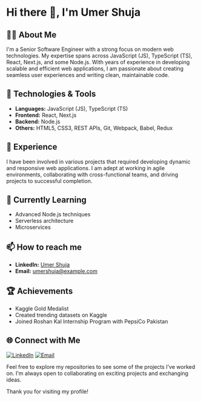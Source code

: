 # Hi there 👋, I'm Umer Shuja

## 👨‍💻 About Me
I'm a Senior Software Engineer with a strong focus on modern web technologies. My expertise spans across JavaScript (JS), TypeScript (TS), React, Next.js, and some Node.js. With years of experience in developing scalable and efficient web applications, I am passionate about creating seamless user experiences and writing clean, maintainable code.

## 🚀 Technologies & Tools
- **Languages:** JavaScript (JS), TypeScript (TS)
- **Frontend:** React, Next.js
- **Backend:** Node.js
- **Others:** HTML5, CSS3, REST APIs, Git, Webpack, Babel, Redux

## 💼 Experience
I have been involved in various projects that required developing dynamic and responsive web applications. I am adept at working in agile environments, collaborating with cross-functional teams, and driving projects to successful completion.

## 🌱 Currently Learning
- Advanced Node.js techniques
- Serverless architecture
- Microservices

## 📫 How to reach me
- **LinkedIn:** [Umer Shuja](https://www.linkedin.com/in/umershuja/)
- **Email:** umershuja@example.com

## 🏆 Achievements
- Kaggle Gold Medalist
- Created trending datasets on Kaggle
- Joined Roshan Kal Internship Program with PepsiCo Pakistan

## 🌐 Connect with Me
[![LinkedIn](https://img.shields.io/badge/LinkedIn-Connect-blue)](https://www.linkedin.com/in/umershuja/)
[![Email](https://img.shields.io/badge/Email-Contact-red)](mailto:umershuja@example.com)

Feel free to explore my repositories to see some of the projects I've worked on. I'm always open to collaborating on exciting projects and exchanging ideas.

Thank you for visiting my profile!
